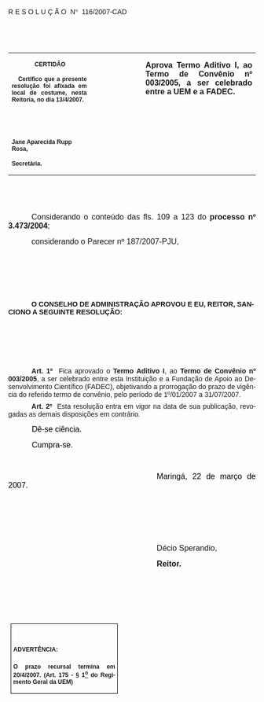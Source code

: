 <body lang=PT-BR link=blue vlink=purple style='tab-interval:35.3pt'>

<div class=Section1>

<p class=MsoTitle><span style='font-family:Arial;mso-bidi-font-family:"Times New Roman"'>R
E S O L U Ç Ã O<span style='mso-spacerun:yes'>  </span>N</span><span
style='font-family:Symbol;mso-ascii-font-family:Arial;mso-hansi-font-family:
Arial;mso-char-type:symbol;mso-symbol-font-family:Symbol'><span
style='mso-char-type:symbol;mso-symbol-font-family:Symbol'>°</span></span><span
style='font-family:Arial;mso-bidi-font-family:"Times New Roman"'><span
style='mso-spacerun:yes'>  </span>116/2007-CAD<o:p></o:p></span></p>

<p class=BodyText21><span style='font-size:10.0pt;font-family:Arial;mso-bidi-font-family:
"Times New Roman"'><o:p>&nbsp;</o:p></span></p>

<p class=BodyText21><span style='font-size:10.0pt;font-family:Arial;mso-bidi-font-family:
"Times New Roman"'><o:p>&nbsp;</o:p></span></p>

<table class=MsoNormalTable border=0 cellspacing=0 cellpadding=0
 style='border-collapse:collapse;mso-padding-alt:0cm 5.4pt 0cm 5.4pt'>
 <tr style='mso-yfti-irow:0;mso-yfti-firstrow:yes;mso-yfti-lastrow:yes'>
  <td width=196 valign=top style='width:147.15pt;padding:0cm 5.4pt 0cm 5.4pt'>
  <p class=MsoNormal align=center style='text-align:center'><b
  style='mso-bidi-font-weight:normal'><span style='font-size:9.0pt;mso-bidi-font-size:
  10.0pt;font-family:Arial;mso-bidi-font-family:"Times New Roman"'><span
  style='mso-spacerun:yes'> </span>CERTIDÃO<o:p></o:p></span></b></p>
  <p class=MsoNormal style='text-align:justify'><b style='mso-bidi-font-weight:
  normal'><span style='font-size:9.0pt;mso-bidi-font-size:10.0pt;font-family:
  Arial;mso-bidi-font-family:"Times New Roman"'><span
  style='mso-spacerun:yes'>   </span>Certifico que a presente resolução foi
  afixada em local de costume, nesta Reitoria, no dia 13/4/2007.<o:p></o:p></span></b></p>
  <p class=MsoNormal><b style='mso-bidi-font-weight:normal'><span
  style='font-size:8.0pt;font-family:Arial;mso-bidi-font-family:"Times New Roman"'><o:p>&nbsp;</o:p></span></b></p>
  <p class=MsoNormal><b style='mso-bidi-font-weight:normal'><span
  style='font-size:8.0pt;font-family:Arial;mso-bidi-font-family:"Times New Roman"'><o:p>&nbsp;</o:p></span></b></p>
  <p class=MsoNormal><b style='mso-bidi-font-weight:normal'><span
  style='font-size:9.0pt;mso-bidi-font-size:10.0pt;font-family:Arial;
  mso-bidi-font-family:"Times New Roman"'>Jane Aparecida Rupp Rosa,<o:p></o:p></span></b></p>
  <p class=MsoNormal><b style='mso-bidi-font-weight:normal'><span
  style='font-size:9.0pt;mso-bidi-font-size:10.0pt;font-family:Arial;
  mso-bidi-font-family:"Times New Roman"'>Secretária.<o:p></o:p></span></b></p>
  </td>
  <td width=132 valign=top style='width:99.25pt;padding:0cm 5.4pt 0cm 5.4pt'>
  <p class=MsoNormal style='margin-right:-5.4pt'><span style='font-size:11.0pt;
  mso-bidi-font-size:10.0pt;font-family:Arial;mso-bidi-font-family:"Times New Roman"'><o:p>&nbsp;</o:p></span></p>
  </td>
  <td width=283 valign=top style='width:212.6pt;padding:0cm 5.4pt 0cm 5.4pt'>
  <p class=MsoNormal style='text-align:justify'><b style='mso-bidi-font-weight:
  normal'><span style='font-size:12.0pt;font-family:Arial;mso-bidi-font-family:
  "Times New Roman"'>Aprova Termo Aditivo I, ao Termo de Convênio nº 003/2005, a
  ser celebrado entre a UEM e a FADEC.<o:p></o:p></span></b></p>
  </td>
 </tr>
</table>

<p class=BodyText21><span style='mso-bidi-font-size:12.0pt;font-family:Arial;
mso-bidi-font-family:"Times New Roman"'><o:p>&nbsp;</o:p></span></p>

<p class=BodyText21><span style='mso-bidi-font-size:12.0pt;font-family:Arial;
mso-bidi-font-family:"Times New Roman"'><o:p>&nbsp;</o:p></span></p>

<p class=MsoNormal style='text-align:justify;text-indent:35.45pt'><span
style='font-size:12.0pt;mso-bidi-font-size:10.0pt;font-family:Arial;mso-bidi-font-family:
"Times New Roman"'>Considerando o conteúdo das fls. <st1:metricconverter
ProductID="109 a" w:st="on">109 a</st1:metricconverter> 123 do <b
style='mso-bidi-font-weight:normal'>processo nº 3.473/2004</b>;<b
style='mso-bidi-font-weight:normal'><o:p></o:p></b></span></p>

<p class=MsoNormal style='text-align:justify;text-indent:35.45pt'><span
style='font-size:12.0pt;mso-bidi-font-size:10.0pt;font-family:Arial;mso-bidi-font-family:
"Times New Roman"'>considerando o Parecer nº 187/2007-PJU,<o:p></o:p></span></p>

<p class=MsoNormal style='text-align:justify;text-indent:35.45pt'><span
style='font-size:12.0pt;mso-bidi-font-size:10.0pt;font-family:Arial;mso-bidi-font-family:
"Times New Roman"'><o:p>&nbsp;</o:p></span></p>

<p class=MsoNormal style='text-align:justify;text-indent:35.45pt'><span
style='font-size:12.0pt;font-family:Arial;mso-bidi-font-family:"Times New Roman"'><o:p>&nbsp;</o:p></span></p>

<p class=MsoNormal style='text-align:justify;text-indent:35.45pt'><span
style='font-size:12.0pt;font-family:Arial;mso-bidi-font-family:"Times New Roman"'><o:p>&nbsp;</o:p></span></p>

<p class=MsoBodyTextIndent style='text-indent:35.45pt'><b style='mso-bidi-font-weight:
normal'><span style='font-family:Arial;mso-bidi-font-family:"Times New Roman"'>O
CONSELHO DE ADMINISTRAÇÃO APROVOU E EU, REITOR, SANCIONO A SEGUINTE RESOLUÇÃO:</span><o:p></o:p></b></p>

<p class=BodyText21 style='mso-pagination:none'><span style='mso-bidi-font-size:
12.0pt;font-family:Arial;mso-bidi-font-family:"Times New Roman";layout-grid-mode:
line'><o:p>&nbsp;</o:p></span></p>

<p class=BodyText21 style='mso-pagination:none'><span style='mso-bidi-font-size:
12.0pt;font-family:Arial;mso-bidi-font-family:"Times New Roman";layout-grid-mode:
line'><o:p>&nbsp;</o:p></span></p>

<p class=BodyText21 style='mso-pagination:none'><span style='mso-bidi-font-size:
12.0pt;font-family:Arial;mso-bidi-font-family:"Times New Roman";layout-grid-mode:
line'><o:p>&nbsp;</o:p></span></p>

<p style='margin-top:6.0pt;margin-right:0cm;margin-bottom:0cm;margin-left:0cm;
margin-bottom:.0001pt;text-align:justify;text-indent:35.45pt'><b
style='mso-bidi-font-weight:normal'><span style='font-family:Arial;mso-fareast-font-family:
"Arial Unicode MS";mso-bidi-font-family:"Times New Roman"'>Art.&nbsp;1º&nbsp;&nbsp;</span></b><span
style='font-family:Arial;mso-fareast-font-family:"Arial Unicode MS";mso-bidi-font-family:
"Times New Roman"'>Fica a</span><span style='mso-bidi-font-size:12.0pt;
font-family:Arial;mso-bidi-font-family:"Times New Roman"'>provado o<b
style='mso-bidi-font-weight:normal'> Termo Aditivo I</b>, ao <b
style='mso-bidi-font-weight:normal'>Termo de Convênio nº 003/2005</b>, a ser celebrado
entre esta Instituição e a Fundação de Apoio ao Desenvolvimento Científico
(FADEC), objetivando a prorrogação do prazo de vigência do referido termo de convênio,
pelo período de 1º/01/2007 a 31/07/2007.</span><span style='font-family:Arial;
mso-fareast-font-family:"Arial Unicode MS";mso-bidi-font-family:"Times New Roman"'><o:p></o:p></span></p>

<p style='margin-top:6.0pt;margin-right:0cm;margin-bottom:0cm;margin-left:0cm;
margin-bottom:.0001pt;text-align:justify;text-indent:35.45pt'><b
style='mso-bidi-font-weight:normal'><span style='font-family:Arial;mso-fareast-font-family:
"Arial Unicode MS";mso-bidi-font-family:"Times New Roman"'>Art.&nbsp;2º&nbsp;&nbsp;</span></b><span
style='font-family:Arial;mso-bidi-font-family:"Times New Roman"'>Esta resolução
entra em vigor na data de sua publicação, revogadas as demais disposições em
contrário.</span><span style='font-family:Arial;mso-fareast-font-family:"Arial Unicode MS";
mso-bidi-font-family:"Times New Roman";letter-spacing:-.2pt'><o:p></o:p></span></p>

<p class=MsoNormal style='text-align:justify;text-indent:36.0pt;mso-pagination:
none'><span style='font-size:12.0pt;font-family:Arial;color:black'>Dê-se
ciência.<o:p></o:p></span></p>

<p class=MsoNormal style='text-align:justify;text-indent:36.0pt;mso-pagination:
none'><span style='font-size:12.0pt;font-family:Arial;color:black'>Cumpra-se.<o:p></o:p></span></p>

<p class=MsoNormal style='text-align:justify;text-indent:8.0cm'><span
style='font-size:12.0pt;font-family:Arial;color:black'><o:p>&nbsp;</o:p></span></p>

<p class=MsoNormal style='text-align:justify;text-indent:8.0cm'><span
style='font-size:12.0pt;font-family:Arial;color:black'>Maringá, 22 de março de
2007.<o:p></o:p></span></p>

<p class=MsoNormal style='text-align:justify;text-indent:8.0cm'><span
style='font-size:12.0pt;font-family:Arial;mso-bidi-font-family:"Times New Roman"'><o:p>&nbsp;</o:p></span></p>

<p class=MsoNormal style='text-align:justify;text-indent:8.0cm'><span
style='font-size:12.0pt;font-family:Arial;mso-bidi-font-family:"Times New Roman"'><o:p>&nbsp;</o:p></span></p>

<p class=MsoNormal style='text-align:justify;text-indent:8.0cm'><span
style='font-size:12.0pt;font-family:Arial;mso-bidi-font-family:"Times New Roman"'><o:p>&nbsp;</o:p></span></p>

<p class=MsoNormal style='text-align:justify;text-indent:8.0cm'><span
style='font-size:12.0pt;font-family:Arial;mso-bidi-font-family:"Times New Roman"'>Décio
Sperandio,<o:p></o:p></span></p>

<p class=MsoNormal style='text-align:justify;text-indent:8.0cm;tab-stops:8.0cm 276.45pt'><b
style='mso-bidi-font-weight:normal'><span style='font-size:12.0pt;font-family:
Arial;mso-bidi-font-family:"Times New Roman"'>Reitor.<o:p></o:p></span></b></p>

<p class=MsoNormal style='text-align:justify;text-indent:8.0cm;tab-stops:8.0cm 276.45pt'><b
style='mso-bidi-font-weight:normal'><span style='font-size:12.0pt;font-family:
Arial;mso-bidi-font-family:"Times New Roman"'><o:p>&nbsp;</o:p></span></b></p>

<p class=MsoNormal style='text-align:justify;text-indent:8.0cm;tab-stops:8.0cm 276.45pt'><b
style='mso-bidi-font-weight:normal'><span style='font-size:12.0pt;font-family:
Arial;mso-bidi-font-family:"Times New Roman"'><o:p>&nbsp;</o:p></span></b></p>

<p class=MsoNormal style='text-align:justify;text-indent:8.0cm'><b
style='mso-bidi-font-weight:normal'><span style='font-size:12.0pt;font-family:
Arial;mso-bidi-font-family:"Times New Roman"'><o:p>&nbsp;</o:p></span></b></p>

<table class=MsoNormalTable border=1 cellspacing=0 cellpadding=0
 style='margin-left:3.5pt;border-collapse:collapse;border:none;mso-border-alt:
 solid windowtext .5pt;mso-padding-alt:0cm 3.5pt 0cm 3.5pt;mso-border-insideh:
 .5pt solid windowtext;mso-border-insidev:.5pt solid windowtext'>
 <tr style='mso-yfti-irow:0;mso-yfti-firstrow:yes;mso-yfti-lastrow:yes'>
  <td width=207 valign=top style='width:155.6pt;border:solid windowtext 1.0pt;
  mso-border-alt:solid windowtext .5pt;padding:0cm 3.5pt 0cm 3.5pt'>
  <h1><span style='font-size:9.0pt;mso-bidi-font-size:10.0pt;font-family:Arial;
  mso-bidi-font-family:"Times New Roman"'>ADVERTÊNCIA:<o:p></o:p></span></h1>
  <p class=MsoNormal style='text-align:justify'><b style='mso-bidi-font-weight:
  normal'><span style='font-size:9.0pt;mso-bidi-font-size:10.0pt;font-family:
  Arial;mso-bidi-font-family:"Times New Roman"'>O prazo recursal termina em 20/4/2007.
  (Art. 175 - § 1<u><sup>o</sup></u> do Regimento Geral da UEM)</span></b><span
  style='font-size:9.0pt;mso-bidi-font-size:10.0pt;font-family:Arial;
  mso-bidi-font-family:"Times New Roman"'><o:p></o:p></span></p>
  </td>
 </tr>
</table>

<p class=MsoNormal align=center style='text-align:center'><o:p>&nbsp;</o:p></p>

</div>

</body>

